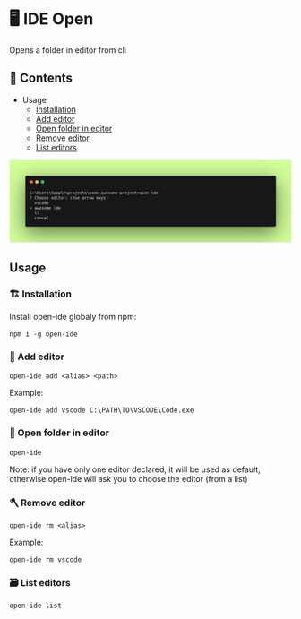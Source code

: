# :desktop_computer: IDE Open
Opens a folder in editor from cli

## :card_index: Contents

- Usage
    - [Installation](#building_construction-installation)
    - [Add editor](#rocket-add-editor)
    - [Open folder in editor](#open_file_folder-open-folder-in-editor)
    - [Remove editor](#axe-remove-editor)
    - [List editors](#card_file_box-list-editors)

![open-ide](https://raw.githubusercontent.com/OleksandrDemian/ide_open/master/public/open-ide.png)

## Usage

### :building_construction: Installation

Install open-ide globaly from npm:
```
npm i -g open-ide
```

### :rocket: Add editor

```
open-ide add <alias> <path>
```
Example:
```
open-ide add vscode C:\PATH\TO\VSCODE\Code.exe
```

### :open_file_folder: Open folder in editor

```
open-ide
```

Note: if you have only one editor declared, it will be used as default,
otherwise open-ide will ask you to choose the editor (from a list)

### :axe: Remove editor

```
open-ide rm <alias>
```

Example:

```
open-ide rm vscode
```

### :card_file_box: List editors

```
open-ide list
```